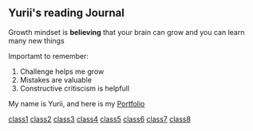 ## Yurii's reading Journal

Growth mindset is **believing** that your brain can grow and you can learn many new things

Importamt to remember:

1. Challenge helps me grow
2. Mistakes are valuable
3. Constructive critiscism is helpfull
  
My name is Yurii, and here is my [Portfolio](https://github.com/yhluk)

[class1](reading-notes/reading-notes/102/class1.md)
[class2](reading-notes/102)
[class3](reading-notes/102)
[class4](reading-notes/102)
[class5](reading-notes/102)
[class6](reading-notes/102)
[class7](reading-notes/102)
[class8](reading-notes/102)
